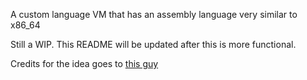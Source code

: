 A custom language VM that has an assembly language very similar to x86\_64

Still a WIP. This README will be updated after this is more functional.

Credits for the idea goes to [this guy](https://blog.subnetzero.io/post/building-language-vm-part-00/)

